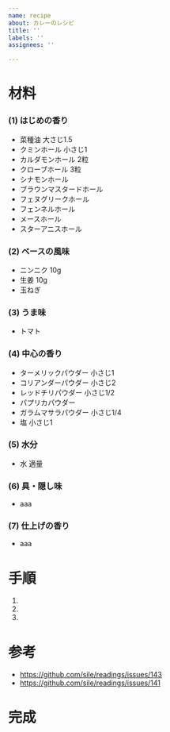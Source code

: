 ```yaml
---
name: recipe
about: カレーのレシピ
title: ''
labels: ''
assignees: ''

---
```


材料
===

### (1) はじめの香り
- 菜種油 大さじ1.5
- クミンホール 小さじ1
- カルダモンホール 2粒
- クローブホール 3粒
- シナモンホール
- ブラウンマスタードホール
- フェヌグリークホール
- フェンネルホール
- メースホール
- スターアニスホール

### (2) ベースの風味
- ニンニク 10g
- 生姜 10g
- 玉ねぎ

### (3) うま味
- トマト

### (4) 中心の香り
- ターメリックパウダー 小さじ1
- コリアンダーパウダー 小さじ2
- レッドチリパウダー 小さじ1/2
- パプリカパウダー 
- ガラムマサラパウダー 小さじ1/4
- 塩 小さじ1

### (5) 水分
- 水 適量

### (6) 具・隠し味
- aaa

### (7) 仕上げの香り
- aaa

手順
===

1. 
2. 
3. 

参考
===

- https://github.com/sile/readings/issues/143
- https://github.com/sile/readings/issues/141

完成
===
